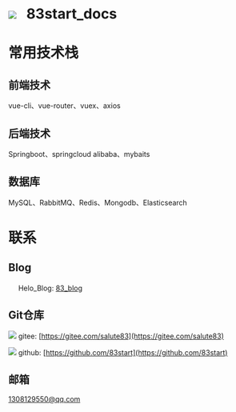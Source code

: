 # <h1> <img src="https://83-cloud-space.oss-cn-shenzhen.aliyuncs.com/File/DocsifyFile/doc_32.svg"/> &nbsp;&nbsp;83start_docs</h1> <!-- {docsify-ignore-all} -->

# 常用技术栈
## 前端技术
vue-cli、vue-router、vuex、axios

## 后端技术
Springboot、springcloud alibaba、mybaits

## 数据库
MySQL、RabbitMQ、Redis、Mongodb、Elasticsearch



# 联系
## Blog
<img src="https://83-cloud-space.oss-cn-shenzhen.aliyuncs.com/File/DocsifyFile/halo_16.png" width = "16px"/> Helo_Blog: [83_blog](http://120.79.2.168:8090/)


## Git仓库
<img src="https://83-cloud-space.oss-cn-shenzhen.aliyuncs.com/File/DocsifyFile/gitee_16.svg"/> gitee: [https://gitee.com/salute83](https://gitee.com/salute83)

<img src="https://83-cloud-space.oss-cn-shenzhen.aliyuncs.com/File/DocsifyFile/github_16.svg"/> github: [https://github.com/83start](https://github.com/83start)

## 邮箱
<a href="mailto:1308129550@qq.com">1308129550@qq.com</a>
